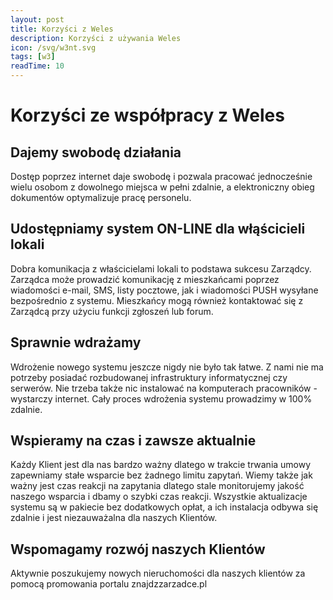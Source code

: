```yaml
---
layout: post
title: Korzyści z Weles
description: Korzyści z używania Weles
icon: /svg/w3nt.svg
tags: [w3]
readTime: 10
---
```


# Korzyści ze współpracy z Weles

## Dajemy swobodę działania
Dostęp poprzez internet daje swobodę i pozwala pracować jednocześnie wielu osobom z dowolnego miejsca w pełni zdalnie, a elektroniczny obieg dokumentów optymalizuje pracę personelu.

## Udostępniamy system ON-LINE dla włąścicieli lokali
Dobra komunikacja z właścicielami lokali to podstawa sukcesu Zarządcy. Zarządca może prowadzić komunikację z mieszkańcami poprzez wiadomości e-mail, SMS, listy pocztowe, jak i wiadomości PUSH  wysyłane bezpośrednio z systemu. Mieszkańcy mogą również kontaktować się z Zarządcą przy użyciu funkcji zgłoszeń lub forum.

## Sprawnie wdrażamy 
Wdrożenie nowego systemu jeszcze nigdy nie było tak łatwe. Z nami nie ma potrzeby posiadać rozbudowanej infrastruktury informatycznej czy serwerów. Nie trzeba także nic instalować na komputerach pracowników - wystarczy internet.
Cały proces wdrożenia systemu prowadzimy w 100% zdalnie.

## Wspieramy na czas i zawsze aktualnie
Każdy Klient jest dla nas bardzo ważny dlatego w trakcie trwania umowy zapewniamy stałe wsparcie bez żadnego limitu zapytań. Wiemy także jak ważny jest czas reakcji na zapytania dlatego stale monitorujemy jakość naszego wsparcia i dbamy o szybki czas reakcji. Wszystkie aktualizacje systemu są w pakiecie bez dodatkowych opłat, a ich instalacja odbywa się zdalnie i jest niezauważalna dla naszych Klientów.

## Wspomagamy rozwój naszych Klientów
Aktywnie poszukujemy nowych nieruchomości dla naszych klientów za pomocą promowania portalu znajdzzarzadce.pl
